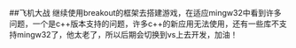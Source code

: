 ##飞机大战
继续使用breakout的框架去搭建游戏，在适应mingw32中看到许多问题，一个是c++版本支持的问题，许多c++的新应用无法使用，还有一些库不支持mingw32了，他太老了，所以后期会切换到vs上去开发，加油！
     
